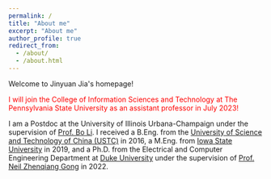 ```yaml
---
permalink: /
title: "About me"
excerpt: "About me"
author_profile: true
redirect_from: 
  - /about/
  - /about.html
---
```


Welcome to Jinyuan Jia's homepage!

<span style="color:red">I will join the College of Information Sciences and Technology at The Pennsylvania State University as an assistant professor in July 2023!
</span>

I am a Postdoc at the University
of Illinois Urbana-Champaign under the supervision of [Prof. Bo Li](https://aisecure.github.io/). I received a B.Eng. from the [University of Science and Technology of China (USTC)](https://ustc.edu.cn) in 2016, a M.Eng. from [Iowa State University](https://iastate.edu) in 2019, and a Ph.D. from the Electrical and Computer Engineering Department at [Duke University](https://duke.edu) under the supervision of [Prof. Neil Zhenqiang Gong](https://people.duke.edu/~zg70/) in 2022.


